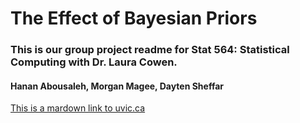 # The Effect of Bayesian Priors
### This is our group project readme for Stat 564: Statistical Computing with Dr. Laura Cowen.

#### Hanan Abousaleh, Morgan Magee, Dayten Sheffar

[This is a mardown link to uvic.ca](https://uvic.ca)
